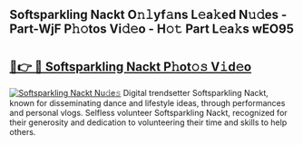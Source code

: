## Softsparkling Nackt O𝚗𝚕yf𝚊ns L𝚎a𝚔ed N𝚞𝚍es - Part-WjF P𝚑𝚘tos Vi𝚍𝚎o - H𝚘𝚝 Part L𝚎a𝚔s wEO95

# <h2><a href="http://kf2w4c.oniu.top/?m=Softsparkling+Nackt">🔗👉 🔴 Softsparkling Nackt P𝚑ot𝚘𝚜 V𝚒d𝚎o</a></h2>

[![Softsparkling Nackt Nu𝚍e𝚜](https://i.imgur.com/0qMVB7G.gif)](http://kf2w4c.oniu.top/?m=Softsparkling+Nackt)
Digital trendsetter Softsparkling Nackt, known for disseminating dance and lifestyle ideas, through performances and personal vlogs. Selfless volunteer Softsparkling Nackt, recognized for their generosity and dedication to volunteering their time and skills to help others.  
